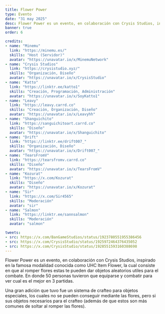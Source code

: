 ```yaml
---
title: Flower Power
type: Evento
date: "31 may 2025"
desc: Flower Power es un evento, en colaboración con Crysis Studios, inspirado en la famosa modalidad conocida como UHC Item Flower.
banner: true
order: 6

credits:
- name: "Minemu"
  link: "https://minemu.es/"
  skills: "Host (Servidor)"
  avatar: "https://unavatar.io/x/MinemuNetwork"
- name: "Crysis Studios"
  link: "https://crysistudio.xyz/"
  skills: "Organización, Diseño"
  avatar: "https://unavatar.io/x/CrysisStudio"
- name: "Katto"
  link: "https://linktr.ee/katto1"
  skills: "Creación, Programación, Administración"
  avatar: "https://unavatar.io/x/SoyKatto1"
- name: "Leavy"
  link: "https://leavy.carrd.co"
  skills: "Creación, Organización, Diseño"
  avatar: "https://unavatar.io/x/Leavyhh"
- name: "Shanguichito"
  link: "https://sanguichitoart.carrd.co"
  skills: "Diseño"
  avatar: "https://unavatar.io/x/Shanguichito"
- name: "Drift"
  link: "https://linktr.ee/drift007_"
  skills: "Organización, Diseño"
  avatar: "https://unavatar.io/x/Drift007_"
- name: "TearsFromV"
  link: "https://tearsfromv.carrd.co"
  skills: "Diseño"
  avatar: "https://unavatar.io/x/TearsFromV"
- name: "Kozurat"
  link: "https://x.com/Kozurat"
  skills: "Diseño"
  avatar: "https://unavatar.io/x/Kozurat"
- name: "Sir"
  link: "https://x.com/Sir4565"
  skills: "Moderación"
  avatar: "sir"
- name: "Salmon"
  link: "https://linktr.ee/sannsalmon"
  skills: "Moderación"
  avatar: "salmon"

tweets:
- src: https://x.com/BanGameStudios/status/1923780551955386456
- src: https://x.com/CrysisStudio/status/1925972464376435052
- src: https://x.com/CrysisStudio/status/1928551593160388698
---
```

Flower Power es un evento, en colaboración con Crysis Studios, inspirado en la famosa modalidad conocida como UHC Item Flower, la cual consiste en que al romper flores estas te pueden dar objetos aleatorios utiles para el combate. En donde 50 personas tuvieron que equiparse y combatir para ver cual es el mejor en 3 partidas.

Una gran adición que tuvo fue un sistema de crafteo para objetos especiales, los cuales no se pueden conseguir mediante las flores, pero si sus objetos necesarios para el crafteo (además de que estos son más comunes de soltar al romper las flores).